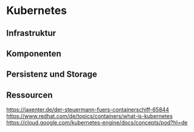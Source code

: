# Kubernetes

## Infrastruktur

## Komponenten

## Persistenz und Storage

## Ressourcen

https://jaxenter.de/der-steuermann-fuers-containerschiff-65844
https://www.redhat.com/de/topics/containers/what-is-kubernetes
https://cloud.google.com/kubernetes-engine/docs/concepts/pod?hl=de
